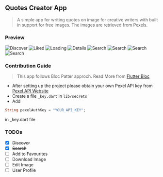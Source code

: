 ## Quotes Creator App
> A simple app for writing quotes on image for creative writers with built in support for free images. The images are retrieved from Pexels.

### Preview

![Discover](screenshots/discover.PNG "Discover")
![Liked](screenshots/liked.PNG "Liked")
![Loading](screenshots/loading.PNG "Loading")
![Details](screenshots/details.PNG "Details")
![Search](screenshots/search_uninit.PNG "Search")
![Search](screenshots/search_field.PNG "Search")
![Search](screenshots/search_result.PNG "Search")
![Search](screenshots/saved_search.PNG "Search")

### Contribution Guide

> This app follows Bloc Patter approch. Read More from [Flutter Bloc](https://bloclibrary.dev/#/architecture "Flutter Bloc")

- After setting up the project please obtain your own Pexel API key from [Pexel API Website](https://www.pexels.com/api/ "Pexel API Website")
- Create a file ```_key.dart``` in ```lib/secrets```
- Add
```dart
String pexelAuthKey = "YOUR_API_KEY";
```
in _key.dart file

### TODOs

- [x] ~~Discover~~
- [x] ~~Search~~
- [ ] Add to Favourites
- [ ] Download Image
- [ ] Edit Image
- [ ] User Profile
